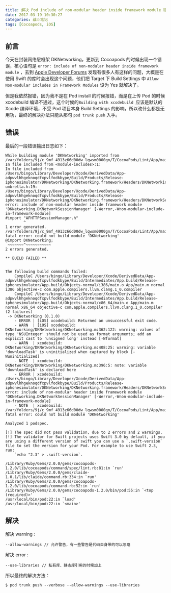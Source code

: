 ```yaml
---
title: 解决 Pod include of non-modular header inside framework module 错误
date: 2017-03-19 10:30:27
categories: 战斗笔记
tags: [Cocoapods, iOS]
---
```


## 前言

今天在封装网络层框架 DKNetworking，更新到 Cocoapods 的时候出现一个错误，核心语句是 `error: include of non-modular header inside framework module` ，去到 [ Apple Developer Forums](https://forums.developer.apple.com/thread/23554) 发现有很多人有这样的问题，大概是在使用 Swift 的库时会出现这个问题，他们把 Target 下 Build Settings 中 `Allow Non-modular includes in Framework Modules` 设为 Yes 就解决了。

但是我依然报错，因为我不是在 Pod install 的时候报错，而是在上传 Pod 的时候 xcodebuild 编译不通过，这个时候的`Building with xcodebuild `应该是默认的 Xcode 编译环境，不受 Pod 项目本身 Build Settings 的影响，所以改什么都是无用功，最终的解决办法只能从那句 `pod trunk push` 入手。

<!-- more -->

## 错误

最后的一段错误输出日志如下：

```objc
While building module 'DKNetworking' imported from /var/folders/9j/c_9mf_4913z66d00dw_lqwsm0000gn/T/CocoaPods/Lint/App/main.m:3:
In file included from <module-includes>:1:
In file included from /Users/bingo/Library/Developer/Xcode/DerivedData/App-adpwvlhhgeknoqdfxpvlfodkbype/Build/Products/Release-iphonesimulator/DKNetworking/DKNetworking.framework/Headers/DKNetworking-umbrella.h:19:
/Users/bingo/Library/Developer/Xcode/DerivedData/App-adpwvlhhgeknoqdfxpvlfodkbype/Build/Products/Release-iphonesimulator/DKNetworking/DKNetworking.framework/Headers/DKNetworkSessionManager.h:9:9: error: include of non-modular header inside framework module 'DKNetworking.DKNetworkSessionManager' [-Werror,-Wnon-modular-include-in-framework-module]
#import "AFHTTPSessionManager.h"
        ^
1 error generated.
/var/folders/9j/c_9mf_4913z66d00dw_lqwsm0000gn/T/CocoaPods/Lint/App/main.m:3:9: fatal error: could not build module 'DKNetworking'
@import DKNetworking;
 ~~~~~~~^~~~~~~~~~~~
2 errors generated.

** BUILD FAILED **


The following build commands failed:
	CompileC /Users/bingo/Library/Developer/Xcode/DerivedData/App-adpwvlhhgeknoqdfxpvlfodkbype/Build/Intermediates/App.build/Release-iphonesimulator/App.build/Objects-normal/i386/main.o App/main.m normal i386 objective-c com.apple.compilers.llvm.clang.1_0.compiler
	CompileC /Users/bingo/Library/Developer/Xcode/DerivedData/App-adpwvlhhgeknoqdfxpvlfodkbype/Build/Intermediates/App.build/Release-iphonesimulator/App.build/Objects-normal/x86_64/main.o App/main.m normal x86_64 objective-c com.apple.compilers.llvm.clang.1_0.compiler
(2 failures)
 -> DKNetworking (0.1.0)
    - ERROR | [iOS] xcodebuild: Returned an unsuccessful exit code.
    - WARN  | [iOS] xcodebuild:  DKNetworking/DKNetworking/DKNetworking.m:362:122: warning: values of type 'NSUInteger' should not be used as format arguments; add an explicit cast to 'unsigned long' instead [-Wformat]
    - WARN  | xcodebuild:  DKNetworking/DKNetworking/DKNetworking.m:408:25: warning: variable 'downloadTask' is uninitialized when captured by block [-Wuninitialized]
    - NOTE  | xcodebuild:  DKNetworking/DKNetworking/DKNetworking.m:396:5: note: variable 'downloadTask' is declared here
    - ERROR | xcodebuild:  /Users/bingo/Library/Developer/Xcode/DerivedData/App-adpwvlhhgeknoqdfxpvlfodkbype/Build/Products/Release-iphonesimulator/DKNetworking/DKNetworking.framework/Headers/DKNetworkSessionManager.h:9:9: error: include of non-modular header inside framework module 'DKNetworking.DKNetworkSessionManager' [-Werror,-Wnon-modular-include-in-framework-module]
    - NOTE  | xcodebuild:  /var/folders/9j/c_9mf_4913z66d00dw_lqwsm0000gn/T/CocoaPods/Lint/App/main.m:3:9: fatal error: could not build module 'DKNetworking'

Analyzed 1 podspec.

[!] The spec did not pass validation, due to 2 errors and 2 warnings.
[!] The validator for Swift projects uses Swift 3.0 by default, if you are using a different version of swift you can use a `.swift-version` file to set the version for your Pod. For example to use Swift 2.3, run: 
    `echo "2.3" > .swift-version`.

/Library/Ruby/Gems/2.0.0/gems/cocoapods-1.2.0/lib/cocoapods/command/spec/lint.rb:81:in `run'
/Library/Ruby/Gems/2.0.0/gems/claide-1.0.1/lib/claide/command.rb:334:in `run'
/Library/Ruby/Gems/2.0.0/gems/cocoapods-1.2.0/lib/cocoapods/command.rb:52:in `run'
/Library/Ruby/Gems/2.0.0/gems/cocoapods-1.2.0/bin/pod:55:in `<top (required)>'
/usr/local/bin/pod:22:in `load'
/usr/local/bin/pod:22:in `<main>'

```

## 解决

解决 warning : 

```
--allow-warnings // 允许警告，有一些警告是代码自身带的可以忽略
```

解决 error : 

```
--use-libraries // 私有库、静态库引用的时候加上
```

所以最终的解决方法：

```objc
$ pod trunk push --verbose --allow-warnings --use-libraries
```